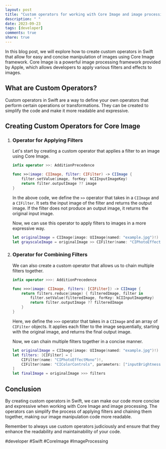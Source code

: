```yaml
---
layout: post
title: "Custom operators for working with Core Image and image processing in Swift"
description: " "
date: 2023-09-23
tags: [developer]
comments: true
share: true
---
```


In this blog post, we will explore how to create custom operators in Swift that allow for easy and concise manipulation of images using Core Image framework. Core Image is a powerful image processing framework provided by Apple, which allows developers to apply various filters and effects to images.

## What are Custom Operators?

Custom operators in Swift are a way to define your own operators that perform certain operations or transformations. They can be created to simplify the code and make it more readable and expressive.

## Creating Custom Operators for Core Image

1. ### Operator for Applying Filters

   Let's start by creating a custom operator that applies a filter to an image using Core Image.

   ```swift
   infix operator >>: AdditionPrecedence

   func >>(image: CIImage, filter: CIFilter) -> CIImage {
       filter.setValue(image, forKey: kCIInputImageKey)
       return filter.outputImage ?? image
   }
   ```

   In the above code, we define the `>>` operator that takes in a `CIImage` and a `CIFilter`. It sets the input image of the filter and returns the output image. If the filter does not produce an output image, it returns the original input image.

   Now, we can use this operator to apply filters to images in a more expressive way.

   ```swift
   let originalImage = CIImage(image: UIImage(named: "example.jpg")!)
   let grayscaleImage = originalImage >> CIFilter(name: "CIPhotoEffectMono")!
   ```

2. ### Operator for Combining Filters

   We can also create a custom operator that allows us to chain multiple filters together.

   ```swift
   infix operator >>>: AdditionPrecedence

   func >>>(image: CIImage, filters: [CIFilter]) -> CIImage {
       return filters.reduce(image) { filteredImage, filter in
           filter.setValue(filteredImage, forKey: kCIInputImageKey)
           return filter.outputImage ?? filteredImage
       }
   }
   ```

   Here, we define the `>>>` operator that takes in a `CIImage` and an array of `CIFilter` objects. It applies each filter to the image sequentially, starting with the original image, and returns the final output image.

   Now, we can chain multiple filters together in a concise manner.

   ```swift
   let originalImage = CIImage(image: UIImage(named: "example.jpg")!)
   let filters: [CIFilter] = [
       CIFilter(name: "CIPhotoEffectMono")!,
       CIFilter(name: "CIColorControls", parameters: ["inputBrightness": 0.2])!
   ]
   let finalImage = originalImage >>> filters
   ```

## Conclusion

By creating custom operators in Swift, we can make our code more concise and expressive when working with Core Image and image processing. The operators can simplify the process of applying filters and chaining them together, making our image manipulation code more readable.

Remember to always use custom operators judiciously and ensure that they enhance the readability and maintainability of your code.

#developer #Swift #CoreImage #ImageProcessing